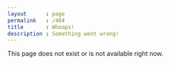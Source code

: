 ```yaml
---
layout      : page
permalink   : /404
title       : Whoops!
description : Something went wrong!
---
```


This page does not exist or is not available right now.
